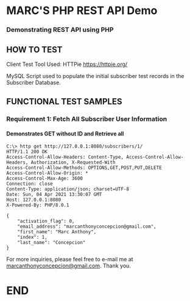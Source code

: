 # MARC'S PHP REST API Demo
### Demonstrating REST API using PHP

## HOW TO TEST

Client Test Tool Used: 
HTTPie https://httpie.org/

MySQL Script used to populate the initial subscriber test records in the Subscriber Database.


## FUNCTIONAL TEST SAMPLES

### Requirement 1: Fetch All Subscriber User Information

#### Demonstrates GET without ID  and Retrieve all
```
C:\> http get http://127.0.0.1:8080/subscribers/1/
HTTP/1.1 200 OK
Access-Control-Allow-Headers: Content-Type, Access-Control-Allow-Headers, Authorization, X-Requested-With
Access-Control-Allow-Methods: OPTIONS,GET,POST,PUT,DELETE
Access-Control-Allow-Origin: *
Access-Control-Max-Age: 3600
Connection: close
Content-Type: application/json; charset=UTF-8
Date: Sun, 04 Apr 2021 13:30:07 GMT
Host: 127.0.0.1:8080
X-Powered-By: PHP/8.0.1

{
    "activation_flag": 0,
    "email_address": "marcanthonyconcepcion@gmail.com",
    "first_name": "Marc Anthony",
    "index": 1,
    "last_name": "Concepcion"
}
```

For more inquiries, please feel free to e-mail me at marcanthonyconcepcion@gmail.com.
Thank you.

# END
